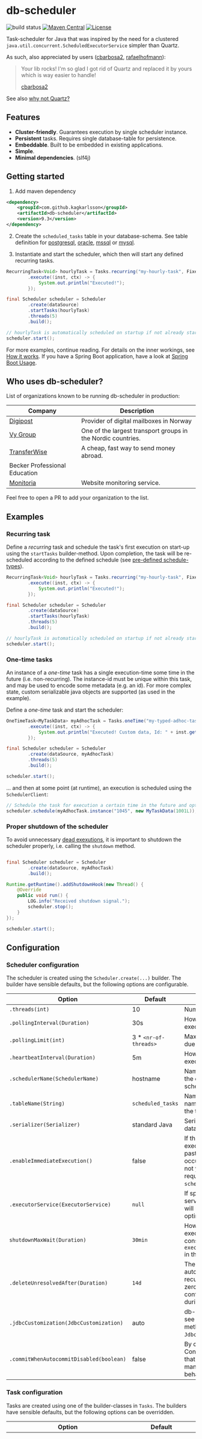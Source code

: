 # db-scheduler

![build status](https://github.com/kagkarlsson/db-scheduler/workflows/build/badge.svg)
[![Maven Central](https://maven-badges.herokuapp.com/maven-central/com.github.kagkarlsson/db-scheduler/badge.svg)](https://maven-badges.herokuapp.com/maven-central/com.github.kagkarlsson/db-scheduler)
[![License](http://img.shields.io/:license-apache-brightgreen.svg)](http://www.apache.org/licenses/LICENSE-2.0.html)

Task-scheduler for Java that was inspired by the need for a clustered `java.util.concurrent.ScheduledExecutorService` simpler than Quartz.

As such, also appreciated by users ([cbarbosa2](https://github.com/kagkarlsson/db-scheduler/issues/115#issuecomment-649601944), [rafaelhofmann](https://github.com/kagkarlsson/db-scheduler/issues/140#issuecomment-704955500)):

> Your lib rocks! I'm so glad I got rid of Quartz and replaced it by yours which is way easier to handle!
>
> [cbarbosa2](https://github.com/cbarbosa2)

See also [why not Quartz?](#why-db-scheduler-when-there-is-quartz)

## Features

* **Cluster-friendly**. Guarantees execution by single scheduler instance.
* **Persistent** tasks. Requires single database-table for persistence.
* **Embeddable**. Built to be embedded in existing applications.
* **Simple**.
* **Minimal dependencies**. (slf4j)

## Getting started

1. Add maven dependency
```xml
<dependency>
    <groupId>com.github.kagkarlsson</groupId>
    <artifactId>db-scheduler</artifactId>
    <version>9.3</version>
</dependency>
```

2. Create the `scheduled_tasks` table in your database-schema. See table definition for [postgresql](db-scheduler/src/test/resources/postgresql_tables.sql), [oracle](db-scheduler/src/test/resources/oracle_tables.sql), [mssql](db-scheduler/src/test/resources/mssql_tables.sql) or [mysql](db-scheduler/src/test/resources/mysql_tables.sql).

3. Instantiate and start the scheduler, which then will start any defined recurring tasks.

```java
RecurringTask<Void> hourlyTask = Tasks.recurring("my-hourly-task", FixedDelay.ofHours(1))
        .execute((inst, ctx) -> {
            System.out.println("Executed!");
        });

final Scheduler scheduler = Scheduler
        .create(dataSource)
        .startTasks(hourlyTask)
        .threads(5)
        .build();

// hourlyTask is automatically scheduled on startup if not already started (i.e. exists in the db)
scheduler.start();
```

For more examples, continue reading. For details on the inner workings, see [How it works](#how-it-works). If you have a Spring Boot application, have a look at [Spring Boot Usage](#spring-boot-usage).

## Who uses db-scheduler?

List of organizations known to be running db-scheduler in production:

| Company                                   | Description                                                  |
|-------------------------------------------|--------------------------------------------------------------|
| [Digipost](https://digipost.no)           | Provider of digital mailboxes in Norway                      |
| [Vy Group](https://www.vy.no/en)          | One of the largest transport groups in the Nordic countries. |
| [TransferWise](https://transferwise.com/) | A cheap, fast way to send money abroad.                      |
| Becker Professional Education             |                                                              |
| [Monitoria](https://monitoria.ca)         | Website monitoring service.                                  |

Feel free to open a PR to add your organization to the list.

## Examples

### Recurring task

Define a _recurring_ task and schedule the task's first execution on start-up using the `startTasks` builder-method. Upon completion, the task will be re-scheduled according to the defined schedule (see [pre-defined schedule-types](#schedules)).

```java
RecurringTask<Void> hourlyTask = Tasks.recurring("my-hourly-task", FixedDelay.ofHours(1))
        .execute((inst, ctx) -> {
            System.out.println("Executed!");
        });

final Scheduler scheduler = Scheduler
        .create(dataSource)
        .startTasks(hourlyTask)
        .threads(5)
        .build();

// hourlyTask is automatically scheduled on startup if not already started (i.e. exists in the db)
scheduler.start();
```


###  One-time tasks

An instance of a _one-time_ task has a single execution-time some time in the future (i.e. non-recurring). The instance-id must be unique within this task, and may be used to encode some metadata (e.g. an id). For more complex state, custom serializable java objects are supported (as used in the example).

Define a _one-time_ task and start the scheduler:

```java
OneTimeTask<MyTaskData> myAdhocTask = Tasks.oneTime("my-typed-adhoc-task", MyTaskData.class)
        .execute((inst, ctx) -> {
            System.out.println("Executed! Custom data, Id: " + inst.getData().id);
        });

final Scheduler scheduler = Scheduler
        .create(dataSource, myAdhocTask)
        .threads(5)
        .build();

scheduler.start();

```

... and then at some point (at runtime), an execution is scheduled using the `SchedulerClient`:

```java
// Schedule the task for execution a certain time in the future and optionally provide custom data for the execution
scheduler.schedule(myAdhocTask.instance("1045", new MyTaskData(1001L)), Instant.now().plusSeconds(5));
```


### Proper shutdown of the scheduler

To avoid unnecessary [dead exexutions](#dead-executions), it is important to shutdown the scheduler properly, i.e. calling the `shutdown` method.

```java

final Scheduler scheduler = Scheduler
        .create(dataSource, myAdhocTask)
        .build();

Runtime.getRuntime().addShutdownHook(new Thread() {
    @Override
    public void run() {
        LOG.info("Received shutdown signal.");
        scheduler.stop();
    }
});

scheduler.start();
```

## Configuration

### Scheduler configuration

The scheduler is created using the `Scheduler.create(...)` builder. The builder have sensible defaults, but the following options are configurable.

| Option  | Default | Description |
| ------------- | ---- | ------------- |
| `.threads(int)`  | 10  | Number of threads |
| `.pollingInterval(Duration)`  |  30s  | How often the scheduler checks the database for due executions. |
| `.pollingLimit(int)`  |  3 * `<nr-of-threads>`  | Maximum number of executions to fetch on a check for due executions. |
| `.heartbeatInterval(Duration)`  | 5m | How often to update the heartbeat timestamp for running executions. |
| `.schedulerName(SchedulerName)`  | hostname  | Name of this scheduler-instance. The name is stored in the database when an execution is picked by a scheduler. |
| `.tableName(String)`  | `scheduled_tasks` | Name of the table used to track task-executions. Change name in the table definitions accordingly when creating the table. |
| `.serializer(Serializer)`  | standard Java | Serializer implementation to use when serializing task data. |
| `.enableImmediateExecution()`  | false | If this is enabled, the scheduler will attempt to directly execute tasks that are scheduled to `now()`, or a time in the past. For this to work, the call to `schedule(..)` must not occur from within a transaction, because the record will not yet be visible to the scheduler (if this is a requirement, see the method `scheduler.triggerCheckForDueExecutions()`) |
| `.executorService(ExecutorService)`  | `null`  | If specified, use this externally managed executor service to run executions. Ideally the number of threads it will use should still be supplied (for scheduler polling optimizations). |
| `shutdownMaxWait(Duration)`  | `30min`  | How long the scheduler will wait before interrupting executor-service threads. If you find yourself using this, consider if it is possible to instead regularly check `executionContext.getSchedulerState().isShuttingDown()` in the ExecutionHandler and abort long-running task. |
| `.deleteUnresolvedAfter(Duration)`  | `14d`  | The time after which executions with unknown tasks are automatically deleted. These can typically be old recurring tasks that are not in use anymore. This is non-zero to prevent accidental removal of tasks through a configuration error (missing known-tasks) and problems during rolling upgrades. |
| `.jdbcCustomization(JdbcCustomization)`  | auto  | db-scheduler tries to auto-detect the database used to see if any jdbc-interactions need to be customized. This method is an escape-hatch to allow for setting `JdbcCustomizations` explicitly. |
| `.commitWhenAutocommitDisabled(boolean)`  | false  | By default no commit is issued on DataSource Connections. If auto-commit is disabled, it is assumed that transactions are handled by an external transaction-manager. Set this property to `true` to override this behavior and have the Scheduler always issue commits. |



### Task configuration

Tasks are created using one of the builder-classes in `Tasks`. The builders have sensible defaults, but the following options can be overridden.

| Option  | Default | Description |
| ------------- | ---- | ------------- |
| `.onFailure(FailureHandler)`  | see desc.  | What to do when a `ExecutionHandler` throws an exception. By default, _Recurring tasks_ are rescheduled according to their `Schedule` _one-time tasks_ are retried again in 5m. |
| `.onDeadExecution(DeadExecutionHandler)`  | `ReviveDeadExecution`  | What to do when a _dead executions_ is detected, i.e. an execution with a stale heartbeat timestamp. By default dead executions are rescheduled to `now()`. |
| `.initialData(T initialData)`  | `null`  | The data to use the first time a _recurring task_ is scheduled. |


### Schedules

The library contains a number of Schedule-implementations for recurring tasks. See class `Schedules`.

| Schedule  | Description |
| ------------- | ------------- |
| `.daily(LocalTime ...)`  | Runs every day at specified times. Optionally a time zone can be specified. |
| `.fixedDelay(Duration)`  | Next execution-time is `Duration` after last completed execution. **Note:** This `Schedule` schedules the initial execution to `Instant.now()` when used in `startTasks(...)`|
| `.cron(String)`  | Spring-style cron-expression. |

Another option to configure schedules is reading string patterns with `Schedules.parse(String)`.

The currently available patterns are:

| Pattern  | Description |
| ------------- | ------------- |
| `FIXED_DELAY\|Ns`  | Same as `.fixedDelay(Duration)` with duration set to N seconds. |
| `DAILY\|12:30,15:30...(\|time_zone)`  | Same as `.daily(LocalTime)` with optional time zone (e.g. Europe/Rome, UTC)|

More details on the time zone formats can be found [here](https://docs.oracle.com/javase/8/docs/api/java/time/ZoneId.html#of-java.lang.String-).

## Spring Boot usage

For Spring Boot applications, there is a starter `db-scheduler-spring-boot-starter` making the scheduler-wiring very simple. (See [full example project](https://github.com/kagkarlsson/db-scheduler/tree/master/examples/spring-boot-example)).

### Prerequisites

- An existing Spring Boot application
- A working `DataSource` with schema initialized. (In the example HSQLDB is used and schema is automatically applied.)

### Getting started

1. Add the following Maven dependency
    ```xml
    <dependency>
        <groupId>com.github.kagkarlsson</groupId>
        <artifactId>db-scheduler-spring-boot-starter</artifactId>
        <version>9.3</version>
    </dependency>
    ```
   **NOTE**: This includes the db-scheduler dependency itself.
2. In your configuration, expose your `Task`'s as Spring beans. If they are recurring, they will automatically be picked up and started.
3. If you want to expose `Scheduler` state into actuator health information you need to enable `db-scheduler` health indicator. [Spring Health Information.](https://docs.spring.io/spring-boot/docs/current/reference/html/production-ready-features.html#production-ready-health)
4. Run the app.

### Configuration options

Configuration is mainly done via `application.properties`. Configuration of scheduler-name, serializer and executor-service is done by adding a bean of type `DbSchedulerCustomizer` to your Spring context.

```
# application.properties example showing default values

db-scheduler.enabled=true
db-scheduler.heartbeat-interval=5m
db-scheduler.polling-interval=10s
db-scheduler.polling-limit=
db-scheduler.table-name=scheduled_tasks
db-scheduler.immediate-execution-enabled=false
db-scheduler.scheduler-name=
db-scheduler.threads=10
# Ignored if a custom DbSchedulerStarter bean is defined
db-scheduler.delay-startup-until-context-ready=false
```

## Interacting with scheduled executions using the SchedulerClient

TODO

## How it works

A single database table is used to track future task-executions. When a task-execution is due, db-scheduler picks it and executes it. When the execution is done, the `Task` is consulted to see what should be done. For example, a `RecurringTask` is typically rescheduled in the future based on its `Schedule`.

Optimistic locking is used to guarantee that a one and only one scheduler-instance gets to pick a task-execution.


### Recurring tasks

The term _recurring task_ is used for tasks that should be run regularly, according to some schedule (see ``Tasks.recurring(..)``).

When the execution of a recurring task has finished, a `Schedule` is consulted to determine what the next time for
execution should be, and a future task-execution is created for that time (i.e. it is _rescheduled_).
The time chosen will be the nearest time according to the `Schedule`, but still in the future.

To create the initial execution for a `RecurringTask`, the scheduler has a method `startTasks(...)` that takes a list of tasks
that should be "started" if they do not already have an existing execution. The initial execution-time is determined by the `Schedule`.
If the task already has a future execution (i.e. has been started at least once before), but an updated `Schedule` now indicates another execution-time,
the existing execution will be rescheduled to the new execution-time (with the exception of _non-deterministic_ schedules
such as `FixedDelay` where new execution-time is further into the future).

### One-time tasks

The term _one-time task_ is used for tasks that have a single execution-time (see `Tasks.oneTime(..)`).
In addition to encode data into the `instanceId`of a task-execution, it is possible to store arbitrary binary data in a separate field for use at execution-time. By default, Java serialization is used to marshal/unmarshal the data.

### Custom tasks

For tasks not fitting the above categories, it is possible to fully customize the behavior of the tasks using `Tasks.custom(..)`.

Use-cases might be:

* Recurring tasks that needs to update its data
* Tasks that should be either rescheduled or removed based on output from the actual execution


### Dead executions

During execution, the scheduler regularly updates a heartbeat-time for the task-execution. If an execution is marked as executing, but is not receiving updates to the heartbeat-time, it will be considered a _dead execution_ after time X. That may for example happen if the JVM running the scheduler suddenly exits.

When a dead execution is found, the `Task`is consulted to see what should be done. A dead `RecurringTask` is typically rescheduled to `now()`.


### Things to note / gotchas

* There are no guarantees that all instants in a schedule for a `RecurringTask` will be executed. The `Schedule` is consulted after the previous task-execution finishes, and the closest time in the future will be selected for next execution-time. A new type of task may be added in the future to provide such functionality.

* The methods on `SchedulerClient` (`schedule`, `cancel`, `reschedule`) and the `CompletionHandler` will run using a new `Connection`from the `DataSource`provided. To have the action be a part of a transaction, it must be taken care of by the `DataSource`provided, for example using something like Spring's `TransactionAwareDataSourceProxy`.

* Currently, the precision of db-scheduler is depending on the `pollingInterval` (default 10s) which specifies how often to look in the table for due executions. If you know what you are doing, the scheduler may be instructed at runtime to "look early" via `scheduler.triggerCheckForDueExecutions()`. (See also `enableImmediateExecution()` on the `Builder`)


## Versions / upgrading

See [releases](https://github.com/kagkarlsson/db-scheduler/releases) for release-notes.

**Upgrading to 8.x**
* Custom Schedules must implement a method `boolean isDeterministic()` to indicate whether they will always produce the same instants or not.

**Upgrading to 4.x**
* Add column `consecutive_failures` to the database schema. See table definitions for [postgresql](db-scheduler/src/test/resources/postgresql_tables.sql), [oracle](https://github.com/kagkarlsson/db-scheduler/src/test/resources/oracle_tables.sql) or [mysql](https://github.com/kagkarlsson/db-scheduler/src/test/resources/mysql_tables.sql). `null` is handled as 0, so no need to update existing records.

**Upgrading to 3.x**
* No schema changes
* Task creation are preferrably done through builders in `Tasks` class

**Upgrading to 2.x**
* Add column `task_data` to the database schema. See table definitions for [postgresql](db-scheduler/src/test/resources/postgresql_tables.sql), [oracle](db-scheduler/src/test/resources/oracle_tables.sql) or [mysql](db-scheduler/src/test/resources/mysql_tables.sql).

## FAQ

#### Why `db-scheduler` when there is `Quartz`?

The goal of `db-scheduler` is to be non-invasive and simple to use, but still solve the persistence problem, and the cluster-coordination problem.
 It was originally targeted at applications with modest database schemas, to which adding 11 tables would feel a bit overkill..

#### Why use a RDBMS for persistence and coordination?

KISS. It's the most common type of shared state applications have.

#### I am missing feature X?

Please create an issue with the feature request and we can discuss it there.
If you are impatient (or feel like contributing), pull requests are most welcome :)

#### Is anybody using it?

Yes. It is used in production at a number of companies, and have so far run smoothly.
